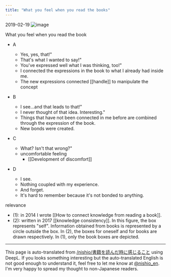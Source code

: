 ```yaml
---
title: "What you feel when you read the books"
---
```


2019-02-19
![image](https://gyazo.com/87ee70d861c4699787d73c9e2376c331/thumb/1000)

What you feel when you read the book
- A
    - Yes, yes, that!"
    - That's what I wanted to say!"
    - You've expressed well what I was thinking, too!"
    - I connected the expressions in the book to what I already had inside me.
    - The new expressions connected [[handle]] to manipulate the concept

- B
    - I see...and that leads to that!"
    - I never thought of that idea. Interesting."
    - Things that have not been connected in me before are combined through the expression of the book.
    - New bonds were created.

- C
    - What? Isn't that wrong?"
    - uncomfortable feeling
        - [[Development of discomfort]]

- D
    - I see.
    - Nothing coupled with my experience.
    - And forget.
    - It's hard to remember because it's not bonded to anything.

relevance
- (1): in 2014 I wrote [[How to connect knowledge from reading a book]].
- (2): written in 2017 [[knowledge consistency]].
In this figure, the box represents "self". Information obtained from books is represented by a circle outside the box.
In (2), the boxes for oneself and for books are drawn respectively.
In (1), only the book boxes are depicted.


---
This page is auto-translated from [/nishio/書籍を読んだ時に感じること](https://scrapbox.io/nishio/書籍を読んだ時に感じること) using DeepL. If you looks something interesting but the auto-translated English is not good enough to understand it, feel free to let me know at [@nishio_en](https://twitter.com/nishio_en). I'm very happy to spread my thought to non-Japanese readers.
